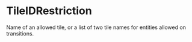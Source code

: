 # TileIDRestriction

Name of an allowed tile, or a list of two tile names for entities allowed on transitions.

